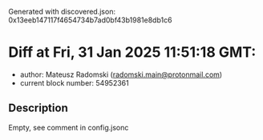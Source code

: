 Generated with discovered.json: 0x13eeb147117f4654734b7ad0bf43b1981e8db1c6

# Diff at Fri, 31 Jan 2025 11:51:18 GMT:

- author: Mateusz Radomski (<radomski.main@protonmail.com>)
- current block number: 54952361

## Description

Empty, see comment in config.jsonc
